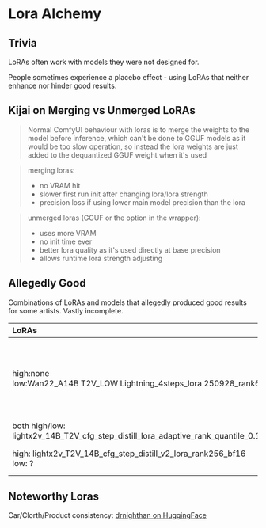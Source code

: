 # Lora Alchemy

## Trivia

LoRAs often work with models they were not designed for.

People sometimes experience a placebo effect - using LoRAs that neither enhance nor hinder good results.

## Kijai on Merging vs Unmerged LoRAs

> Normal ComfyUI behaviour with loras is to merge the weights to the model before inference,
> which can't be done to GGUF models as it would be too slow operation, so instead the lora
> weights are just added to the dequantized GGUF weight when it's used

> merging loras:
> * no VRAM hit
> * slower first run init after changing lora/lora strength
> * precision loss if using lower main model precision than the lora

> unmerged loras (GGUF or the option in the wrapper):
> * uses more VRAM
> * no init time ever
> * better lora quality as it's used directly at base precision
> * allows runtime lora strength adjusting

## Allegedly Good

Combinations of LoRAs and models that allegedly produced good results for some artists.
Vastly incomplete.

| LoRAs | Models | Notes | HF fp8_e4m3 | HF bf16/fp16 |
| :--- | :--- | :--- | :--- | :--- |
| high:none<br>low:Wan22_A14B T2V_LOW Lightning_4steps_lora 250928_rank64_fp16 | high:Wan2.2-T2V-A14B-4steps-250928-dyno-high-lightx2v<br>low:some wan 2.2 | Good motion | high:[Kijai/WanVideo_comfy_fp8_scaled/T2V](https://huggingface.co/Kijai/WanVideo_comfy_fp8_scaled/tree/main/T2V) | high:[lightxv2/Wan2.2-Lightning/dyno](https://huggingface.co/lightx2v/Wan2.2-Lightning/tree/main/Wan2.2-T2V-A14B-4steps-250928-dyno)<br>low:[Kijai/WanVideo_comfy/LoRAs/Wan22-Lightning](https://huggingface.co/Kijai/WanVideo_comfy/tree/main/LoRAs/Wan22-Lightning)|
| both high/low: lightx2v_14B_T2V_cfg_step_distill_lora_adaptive_rank_quantile_0.15_bf16.safetensors | Wan 2.2 T2V High/Low | - | - | [Kijai/WanVideo_comfy](https://huggingface.co/Kijai/WanVideo_comfy/tree/main/Lightx2v) |
| high: lightx2v_T2V_14B_cfg_step_distill_v2_lora_rank256_bf16<br>low: ?|  Wan 2.2 T2V High/Low | 2.5 str on high | - | [Kijai/WanVideo_comfy](https://huggingface.co/Kijai/WanVideo_comfy/tree/main/Lightx2v) |

## Noteworthy Loras

Car/Clorth/Product consistency: [drnighthan on HuggingFace](https://huggingface.co/drnighthan)

